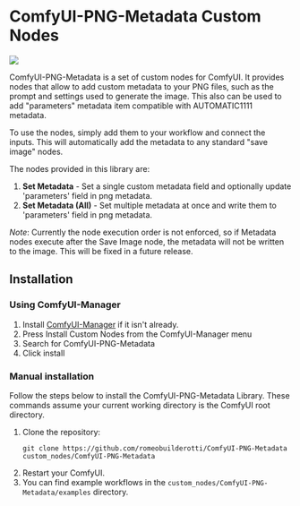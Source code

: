 # ComfyUI-PNG-Metadata Custom Nodes

<img src="examples/workflow.png"/>

ComfyUI-PNG-Metadata is a set of custom nodes for ComfyUI. It provides nodes that allow to add custom metadata to your PNG files, such as the prompt and settings used to generate the image. This also can be used to add "parameters" metadata item compatible with AUTOMATIC1111 metadata.

To use the nodes, simply add them to your workflow and connect the inputs. This will automatically add the metadata to any standard "save image" nodes.

The nodes provided in this library are:

1. **Set Metadata** - Set a single custom metadata field and optionally update 'parameters' field in png metadata.
2. **Set Metadata (All)** - Set multiple metadata at once and write them to 'parameters' field in png metadata.

*Note*: Currently the node execution order is not enforced, so if Metadata nodes execute after the Save Image node, the metadata will not be written to the image. This will be fixed in a future release.

## Installation

### Using ComfyUI-Manager
1. Install [ComfyUI-Manager](https://github.com/ltdrdata/ComfyUI-Manager) if it isn't already.
2. Press Install Custom Nodes from the ComfyUI-Manager menu
3. Search for ComfyUI-PNG-Metadata
4. Click install

### Manual installation

Follow the steps below to install the ComfyUI-PNG-Metadata Library. These commands assume your current working directory is the ComfyUI root directory.

1. Clone the repository:
   ```
   git clone https://github.com/romeobuilderotti/ComfyUI-PNG-Metadata custom_nodes/ComfyUI-PNG-Metadata
   ```
2. Restart your ComfyUI.
3. You can find example workflows in the `custom_nodes/ComfyUI-PNG-Metadata/examples` directory.

